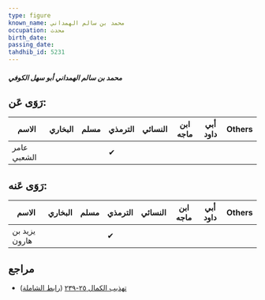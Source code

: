 ```yaml
---
type: figure
known_name: محمد بن سالم الهمداني
occupation: محدث
birth_date:
passing_date:
tahdhib_id: 5231
---
```

##### محمد بن سالم الهمداني أبو سهل الكوفي

## رَوَى عَن:
| الاسم       | البخاري | مسلم | الترمذي | النسائي | ابن ماجه | أبي داود | Others |
| ----------- | ------- | ---- | ------- | ------- | -------- | -------- | ------ |
| عامر الشعبي |         |      | ✔       |         |          |          |        |
## رَوَى عَنه:
| الاسم         | البخاري | مسلم | الترمذي | النسائي | ابن ماجه | أبي داود | Others |
| ------------- | ------- | ---- | ------- | ------- | -------- | -------- | ------ |
| يزيد بن هارون |         |      | ✔       |         |          |          |        |
## مراجع
- [تهذيب الكمال ٢٥-٢٣٩](obsidian://open?vault=Tahdhib-al-Kamal&file=Figures/٥٢٣١-محمد%20بن%20سالم%20الهمداني%20أبو%20سهل%20الكوفي) ([رابط الشاملة](https://shamela.ws/book/3722/13332))